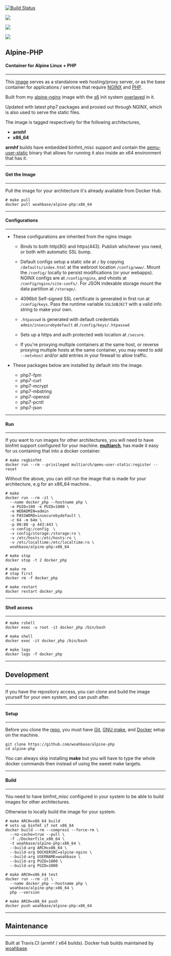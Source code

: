 [![Build Status](https://travis-ci.org/woahbase/alpine-php.svg?branch=master)](https://travis-ci.org/woahbase/alpine-php)

[![](https://images.microbadger.com/badges/image/woahbase/alpine-php.svg)](https://microbadger.com/images/woahbase/alpine-php)

[![](https://images.microbadger.com/badges/commit/woahbase/alpine-php.svg)](https://microbadger.com/images/woahsbase/alpine-php)

[![](https://images.microbadger.com/badges/version/woahbase/alpine-php.svg)](https://microbadger.com/images/woahbase/alpine-php)

## Alpine-PHP
#### Container for Alpine Linux + PHP

---

This [image][8] serves as a standalone web hosting/proxy server,
or as the base container for applications / services that require
[NGINX][12] and [PHP][13].

Built from my [alpine-nginx][9] image with the [s6][10] init
system [overlayed][11] in it.

Updated with latest php7 packages and proxied out through NGINX,
which is also used to serve the static files.

The image is tagged respectively for the following architectures,
* **armhf**
* **x86_64**

**armhf** builds have embedded binfmt_misc support and contain the
[qemu-user-static][5] binary that allows for running it also inside
an x64 environment that has it.

---
#### Get the Image
---

Pull the image for your architecture it's already available from
Docker Hub.

```
# make pull
docker pull woahbase/alpine-php:x86_64

```

---
#### Configurations
---

* These configurations are inherited from the nginx image:

    * Binds to both http(80) and https(443). Publish whichever you
    need, or both with automatic SSL bump.

    * Default configs setup a static site at `/` by copying
    `/defaults/index.html` at the webroot location `/config/www/`.
    Mount the `/config/` locally to persist modifications (or your
    webapps). NGINX configs are at `/config/nginx`, and vhosts at
    `/config/nginx/site-confs/`. For JSON indexable storage mount
    the data partition at `/storage/`.

    * 4096bit Self-signed SSL certificate is generated in first run at
    `/config/keys`. Pass the runtime variable `SSLSUBJECT` with
    a valid info string to make your own.

    * `.htpasswd` is generated with default credentials
    `admin/insecurebydefault` at `/config/keys/.htpasswd`

    * Sets up a https and auth protected web location at `/secure`.

    * If you're proxying multiple containers at the same host, or
    reverse proxying multiple hosts at the same container, you may
    need to add `--net=host` and/or add entries in your firewall to
    allow traffic.

* These packages below are installed by default into the image.

    * php7-fpm
    * php7-curl
    * php7-mcrypt
    * php7-mbstring
    * php7-openssl
    * php7-pcntl
    * php7-json

---
#### Run
---

If you want to run images for other architectures, you will need
to have binfmt support configured for your machine. [**multiarch**][4],
has made it easy for us containing that into a docker container.

```
# make regbinfmt
docker run --rm --privileged multiarch/qemu-user-static:register --reset

```
Without the above, you can still run the image that is made for your
architecture, e.g for an x86_64 machine..

```
# make
docker run --rm -it \
  --name docker_php --hostname php \
  -e PGID=100 -e PUID=1000 \
  -e WEBADMIN=admin
  -e PASSWORD=insecurebydefault \
  -c 64 -m 64m \
  -p 80:80 -p 443:443 \
  -v config:/config  \
  -v config/storage:/storage:ro \
  -v /etc/hosts:/etc/hosts:ro \
  -v /etc/localtime:/etc/localtime:ro \
  woahbase/alpine-php:x86_64

# make stop
docker stop -t 2 docker_php

# make rm
# stop first
docker rm -f docker_php

# make restart
docker restart docker_php

```

---
#### Shell access
---

```
# make rshell
docker exec -u root -it docker_php /bin/bash

# make shell
docker exec -it docker_php /bin/bash

# make logs
docker logs -f docker_php

```

---
## Development
---

If you have the repository access, you can clone and
build the image yourself for your own system, and can push after.

---
#### Setup
---

Before you clone the [repo][7], you must have [Git][1], [GNU make][2],
and [Docker][3] setup on the machine.

```
git clone https://github.com/woahbase/alpine-php
cd alpine-php

```
You can always skip installing **make** but you will have to
type the whole docker commands then instead of using the sweet
make targets.

---
#### Build
---

You need to have binfmt_misc configured in your system to be able
to build images for other architectures.

Otherwise to locally build the image for your system.

```
# make ARCH=x86_64 build
# sets up binfmt if not x86_64
docker build --rm --compress --force-rm \
  --no-cache=true --pull \
  -f ./Dockerfile_x86_64 \
  -t woahbase/alpine-php:x86_64 \
  --build-arg ARCH=x86_64 \
  --build-arg DOCKERSRC=alpine-nginx \
  --build-arg USERNAME=woahbase \
  --build-arg PUID=1000 \
  --build-arg PGID=1000

# make ARCH=x86_64 test
docker run --rm -it \
  --name docker_php --hostname php \
  woahbase/alpine-php:x86_64 \
  php --version

# make ARCH=x86_64 push
docker push woahbase/alpine-php:x86_64

```

---
## Maintenance
---

Built at Travis.CI (armhf / x64 builds). Docker hub builds maintained by [woahbase][6].

[1]: https://git-scm.com
[2]: https://www.gnu.org/software/make/
[3]: https://www.docker.com
[4]: https://hub.docker.com/r/multiarch/qemu-user-static/
[5]: https://github.com/multiarch/qemu-user-static/releases/
[6]: https://hub.docker.com/u/woahbase

[7]: https://github.com/woahbase/alpine-php
[8]: https://hub.docker.com/r/woahbase/alpine-php
[9]: https://hub.docker.com/r/woahbase/alpine-nginx

[10]: https://skarnet.org/software/s6/
[11]: https://github.com/just-containers/s6-overlay
[12]: https://nginx.org
[13]: http://php.net/
